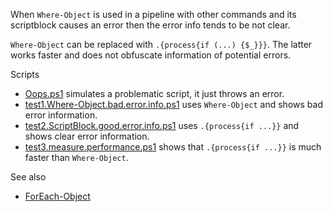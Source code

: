 
When `Where-Object` is used in a pipeline with other commands and its
scriptblock causes an error then the error info tends to be not clear.

`Where-Object` can be replaced with `.{process{if (...) {$_}}}`. The latter
works faster and does not obfuscate information of potential errors.

Scripts

- [Oops.ps1](Oops.ps1) simulates a problematic script, it just throws an error.
- [test1.Where-Object.bad.error.info.ps1](test1.Where-Object.bad.error.info.ps1) uses `Where-Object` and shows bad error information.
- [test2.ScriptBlock.good.error.info.ps1](test2.ScriptBlock.good.error.info.ps1) uses `.{process{if ...}}` and shows clear error information.
- [test3.measure.performance.ps1](test3.measure.performance.ps1) shows that `.{process{if ...}}` is much faster than `Where-Object`.

See also

- [ForEach-Object](../ForEach-Object)
